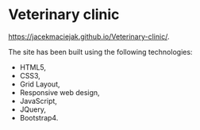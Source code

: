# Veterinary clinic

https://jacekmaciejak.github.io/Veterinary-clinic/. 


The site has been built using the following technologies:

   - HTML5,
   - CSS3,
   - Grid Layout,
   - Responsive web design,
   - JavaScript,
   - JQuery,
   - Bootstrap4.
